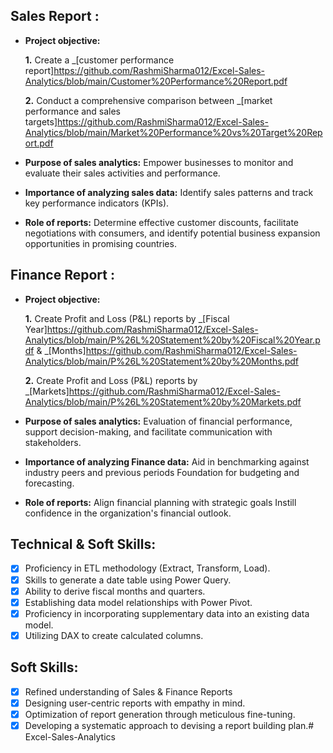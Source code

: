 ## Sales Report :


- **Project objective:** 

    **1.** Create a _[customer performance report]https://github.com/RashmiSharma012/Excel-Sales-Analytics/blob/main/Customer%20Performance%20Report.pdf

    **2.** Conduct a comprehensive comparison between _[market performance and sales targets]https://github.com/RashmiSharma012/Excel-Sales-Analytics/blob/main/Market%20Performance%20vs%20Target%20Report.pdf

- **Purpose of sales analytics:** Empower businesses to monitor and evaluate their sales activities and performance.

- **Importance of analyzing sales data:** Identify sales patterns and track key performance indicators (KPIs).

- **Role of reports:** Determine effective customer discounts, facilitate negotiations with consumers, and identify potential business expansion opportunities in promising countries.


## Finance Report :

- **Project objective:** 

    **1.** Create Profit and Loss (P&L) reports by _[Fiscal Year]https://github.com/RashmiSharma012/Excel-Sales-Analytics/blob/main/P%26L%20Statement%20by%20Fiscal%20Year.pdf & _[Months]https://github.com/RashmiSharma012/Excel-Sales-Analytics/blob/main/P%26L%20Statement%20by%20Months.pdf 

   **2.** Create Profit and Loss (P&L) reports by _[Markets]https://github.com/RashmiSharma012/Excel-Sales-Analytics/blob/main/P%26L%20Statement%20by%20Markets.pdf

- **Purpose of sales analytics:** Evaluation of financial performance, support decision-making, and facilitate communication with stakeholders.

- **Importance of analyzing Finance data:** Aid in benchmarking against industry peers and previous periods Foundation for budgeting and forecasting.

- **Role of reports:** Align financial planning with strategic goals Instill confidence in the organization's financial outlook.


## Technical & Soft Skills:
- [x]	Proficiency in ETL methodology (Extract, Transform, Load).
- [x]	Skills to generate a date table using Power Query.
- [x]	Ability to derive fiscal months and quarters.
- [x]	Establishing data model relationships with Power Pivot.
- [x]	Proficiency in incorporating supplementary data into an existing data model.
- [x]	Utilizing DAX to create calculated columns.

## Soft Skills:
- [x]	Refined understanding of Sales & Finance Reports
- [x]	Designing user-centric reports with empathy in mind.
- [x]	Optimization of report generation through meticulous fine-tuning.
- [x]	Developing a systematic approach to devising a report building plan.# Excel-Sales-Analytics
